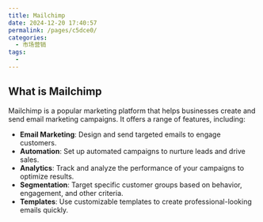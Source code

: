 ```yaml
---
title: Mailchimp
date: 2024-12-20 17:40:57
permalink: /pages/c5dce0/
categories: 
  - 市场营销
tags: 
  - 
---
```


## What is Mailchimp

Mailchimp is a popular marketing platform that helps businesses create and send email marketing campaigns. It offers a range of features, including:

- **Email Marketing**: Design and send targeted emails to engage customers.
- **Automation**: Set up automated campaigns to nurture leads and drive sales.
- **Analytics**: Track and analyze the performance of your campaigns to optimize results.
- **Segmentation**: Target specific customer groups based on behavior, engagement, and other criteria.
- **Templates**: Use customizable templates to create professional-looking emails quickly.
